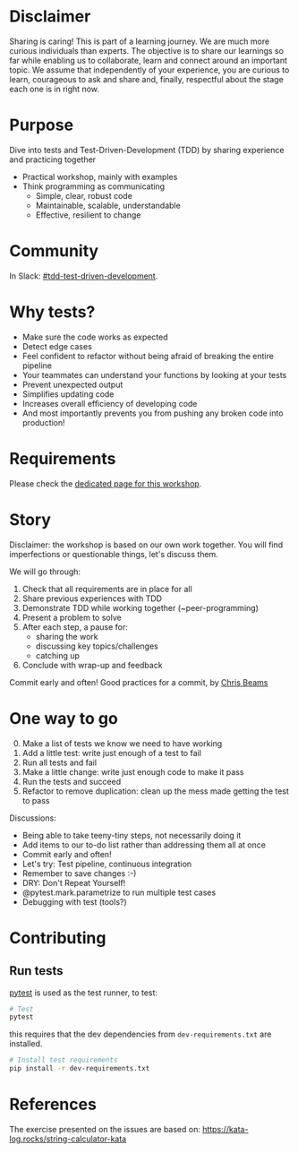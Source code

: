 # Disclaimer
Sharing is caring! This is part of a learning journey. We are much more curious individuals than experts. The objective is to share our learnings so far while enabling us to collaborate, learn and connect around an important topic. We assume that independently of your experience, you are curious to learn, courageous to ask and share and, finally, respectful about the stage each one is in right now.

# Purpose
Dive into tests and Test-Driven-Development (TDD) by sharing experience and practicing together
- Practical workshop, mainly with examples
- Think programming as communicating 
  * Simple, clear, robust code
  * Maintainable, scalable, understandable
  * Effective, resilient to change

# Community
In Slack: [#tdd-test-driven-development](https://app.slack.com/client/T02JL00JU/C01SP39JDFU/thread/C8W3SUK17-1622572475.035100).

# Why tests?
- Make sure the code works as expected
- Detect edge cases
- Feel confident to refactor without being afraid of breaking the entire pipeline
- Your teammates can understand your
functions by looking at your tests
- Prevent unexpected output
- Simplifies updating code
- Increases overall efficiency of developing code
- And most importantly prevents you from pushing any broken code into production!

# Requirements
Please check the [dedicated page for this workshop](/docs/workshop-pre-reqs.md).

# Story
Disclaimer: the workshop is based on our own work together.
You will find imperfections or questionable things, let's discuss them.

We will go through:
1. Check that all requirements are in place for all
2. Share previous experiences with TDD
3. Demonstrate TDD while working together (~peer-programming)
4. Present a problem to solve
5. After each step, a pause for:
    - sharing the work
    - discussing key topics/challenges
    - catching up
6. Conclude with wrap-up and feedback

Commit early and often!
Good practices for a commit, by [Chris Beams](https://chris.beams.io/posts/git-commit/)

# One way to go
0. Make a list of tests we know we need to have working
1. Add a little test: write just enough of a test to fail
2. Run all tests and fail
3. Make a little change: write just enough code to make it pass
4. Run the tests and succeed
5. Refactor to remove duplication: clean up the mess made getting the test to pass

Discussions:
- Being able to take teeny-tiny steps, not necessarily doing it
- Add items to our to-do list rather than addressing them all at once
- Commit early and often!
- Let's try: Test pipeline, continuous integration
- Remember to save changes :-) 
- DRY: Don't Repeat Yourself!
- @pytest.mark.parametrize to run multiple test cases
- Debugging with test (tools?)

# Contributing

## Run tests
[pytest](https://docs.pytest.org/en/latest/) is used as the test runner, to test:

```sh
# Test
pytest
```

this requires that the dev dependencies from `dev-requirements.txt` are installed.

```sh
# Install test requirements
pip install -r dev-requirements.txt
```

# References
The exercise presented on the issues are based on: https://kata-log.rocks/string-calculator-kata
